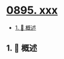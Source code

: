 # [0895. xxx](https://github.com/Tdahuyou/TNotes.leetcode/tree/main/notes/0895.%20xxx)

<!-- region:toc -->

- [1. 📝 概述](#1--概述)

<!-- endregion:toc -->

## 1. 📝 概述

